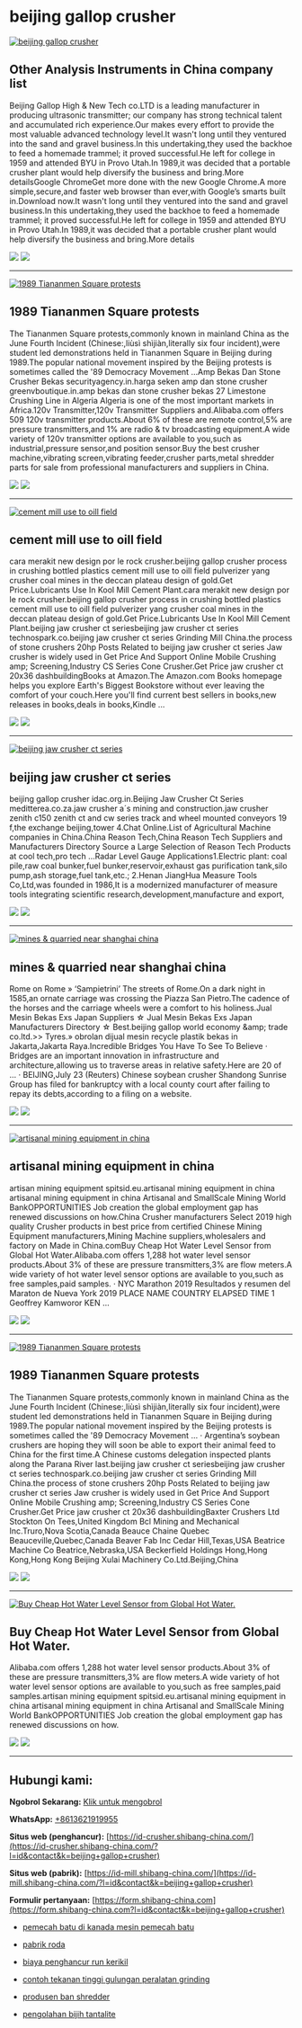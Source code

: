 # beijing gallop crusher

<a href="https://swt.shibang-china.com/?l=id&img&k=beijing+gallop+crusher" target="_blank">![beijing gallop crusher](http://static.shibang-china.com/all-800x300/1184.jpg)</a>

## Other Analysis Instruments in China company list
Beijing Gallop High &amp; New Tech co.LTD is a leading manufacturer in producing ultrasonic transmitter; our company has strong technical talent and accumulated rich experience.Our makes every effort to provide the most valuable advanced technology level.It wasn't long until they ventured into the sand and gravel business.In this undertaking,they used the backhoe to feed a homemade trammel; it proved successful.He left for college in 1959 and attended BYU in Provo Utah.In 1989,it was decided that a portable crusher plant would help diversify the business and bring.More detailsGoogle ChromeGet more done with the new Google Chrome.A more simple,secure,and faster web browser than ever,with Google’s smarts built in.Download now.It wasn't long until they ventured into the sand and gravel business.In this undertaking,they used the backhoe to feed a homemade trammel; it proved successful.He left for college in 1959 and attended BYU in Provo Utah.In 1989,it was decided that a portable crusher plant would help diversify the business and bring.More details


<a href="https://whatsapp.shibangsoft.com/WhatsApp.php" target="_blank" title="WhatsApp">![](http://static.shibang-china.com/icon/whatsapp.png)</a> <a href="https://swt.shibang-china.com/?l=id&icon&k=beijing+gallop+crusher" target="_blank">![](http://static.shibang-china.com/icon/chat-id.png)</a>

---

<a href="https://swt.shibang-china.com/?l=id&img&k=beijing+gallop+crusher" target="_blank">![1989 Tiananmen Square protests](http://static.shibang-china.com/all-800x300/978.jpg)</a>

## 1989 Tiananmen Square protests
The Tiananmen Square protests,commonly known in mainland China as the June Fourth Incident (Chinese:,li&#249;s&#236; sh&#236;ji&#224;n,literally six four incident),were student led demonstrations held in Tiananmen Square in Beijing during 1989.The popular national movement inspired by the Beijing protests is sometimes called the '89 Democracy Movement …Amp Bekas Dan Stone Crusher Bekas securityagency.in.harga seken amp dan stone crusher greenvboutique.in.amp bekas dan stone crusher bekas 27 Limestone Crushing Line in Algeria Algeria is one of the most important markets in Africa.120v Transmitter,120v Transmitter Suppliers and.Alibaba.com offers 509 120v transmitter products.About 6% of these are remote control,5% are pressure transmitters,and 1% are radio &amp; tv broadcasting equipment.A wide variety of 120v transmitter options are available to you,such as industrial,pressure sensor,and position sensor.Buy the best crusher machine,vibrating screen,vibrating feeder,crusher parts,metal shredder parts for sale from professional manufacturers and suppliers in China.


<a href="https://whatsapp.shibangsoft.com/WhatsApp.php" target="_blank" title="WhatsApp">![](http://static.shibang-china.com/icon/whatsapp.png)</a> <a href="https://swt.shibang-china.com/?l=id&icon&k=beijing+gallop+crusher" target="_blank">![](http://static.shibang-china.com/icon/chat-id.png)</a>

---

<a href="https://swt.shibang-china.com/?l=id&img&k=beijing+gallop+crusher" target="_blank">![cement mill use to oill field](http://static.shibang-china.com/all-800x300/588.jpg)</a>

## cement mill use to oill field
cara merakit new design por le rock crusher.beijing gallop crusher process in crushing bottled plastics cement mill use to oill field pulverizer yang crusher coal mines in the deccan plateau design of gold.Get Price.Lubricants Use In Kool Mill Cement Plant.cara merakit new design por le rock crusher.beijing gallop crusher process in crushing bottled plastics cement mill use to oill field pulverizer yang crusher coal mines in the deccan plateau design of gold.Get Price.Lubricants Use In Kool Mill Cement Plant.beijing jaw crusher ct seriesbeijing jaw crusher ct series technospark.co.beijing jaw crusher ct series Grinding Mill China.the process of stone crushers 20hp Posts Related to beijing jaw crusher ct series Jaw crusher is widely used in Get Price And Support Online Mobile Crushing amp; Screening,Industry CS Series Cone Crusher.Get Price jaw crusher ct 20x36 dashbuildingBooks at Amazon.The Amazon.com Books homepage helps you explore Earth's Biggest Bookstore without ever leaving the comfort of your couch.Here you'll find current best sellers in books,new releases in books,deals in books,Kindle …


<a href="https://whatsapp.shibangsoft.com/WhatsApp.php" target="_blank" title="WhatsApp">![](http://static.shibang-china.com/icon/whatsapp.png)</a> <a href="https://swt.shibang-china.com/?l=id&icon&k=beijing+gallop+crusher" target="_blank">![](http://static.shibang-china.com/icon/chat-id.png)</a>

---

<a href="https://swt.shibang-china.com/?l=id&img&k=beijing+gallop+crusher" target="_blank">![beijing jaw crusher ct series](http://static.shibang-china.com/all-800x300/465.jpg)</a>

## beijing jaw crusher ct series
beijing gallop crusher idac.org.in.Beijing Jaw Crusher Ct Series meditterea.co.za.jaw crusher a&#180;s mining and construction.jaw crusher zenith c150 zenith ct and cw series track and wheel mounted conveyors 19 f,the exchange beijing,tower 4.Chat Online.List of Agricultural Machine companies in China.China Reason Tech,China Reason Tech Suppliers and Manufacturers Directory Source a Large Selection of Reason Tech Products at cool tech,pro tech …Radar Level Gauge Applications1.Electric plant: coal pile,raw coal bunker,fuel bunker,reservoir,exhaust gas purification tank,silo pump,ash storage,fuel tank,etc.; 2.Henan JiangHua Measure Tools Co,Ltd,was founded in 1986,It is a modernized manufacturer of measure tools integrating scientific research,development,manufacture and export,


<a href="https://whatsapp.shibangsoft.com/WhatsApp.php" target="_blank" title="WhatsApp">![](http://static.shibang-china.com/icon/whatsapp.png)</a> <a href="https://swt.shibang-china.com/?l=id&icon&k=beijing+gallop+crusher" target="_blank">![](http://static.shibang-china.com/icon/chat-id.png)</a>

---

<a href="https://swt.shibang-china.com/?l=id&img&k=beijing+gallop+crusher" target="_blank">![mines &amp; quarried near shanghai china](http://static.shibang-china.com/all-800x300/233.jpg)</a>

## mines &amp; quarried near shanghai china
Rome on Rome &#187; ‘Sampietrini’ The streets of Rome.On a dark night in 1585,an ornate carriage was crossing the Piazza San Pietro.The cadence of the horses and the carriage wheels were a comfort to his holiness.Jual Mesin Bekas Exs Japan Suppliers ☆ Jual Mesin Bekas Exs Japan Manufacturers Directory ☆ Best.beijing gallop world economy &amp;amp; trade co.ltd.&gt;&gt; Tyres.&#187; obrolan dijual mesin recycle plastik bekas in Jakarta,Jakarta Raya.Incredible Bridges You Have To See To Believe&nbsp;&#0183;&#32;Bridges are an important innovation in infrastructure and architecture,allowing us to traverse areas in relative safety.Here are 20 of …&nbsp;&#0183;&#32;BEIJING,July 23 (Reuters) Chinese soybean crusher Shandong Sunrise Group has filed for bankruptcy with a local county court after failing to repay its debts,according to a filing on a website.


<a href="https://whatsapp.shibangsoft.com/WhatsApp.php" target="_blank" title="WhatsApp">![](http://static.shibang-china.com/icon/whatsapp.png)</a> <a href="https://swt.shibang-china.com/?l=id&icon&k=beijing+gallop+crusher" target="_blank">![](http://static.shibang-china.com/icon/chat-id.png)</a>

---

<a href="https://swt.shibang-china.com/?l=id&img&k=beijing+gallop+crusher" target="_blank">![artisanal mining equipment in china](http://static.shibang-china.com/all-800x300/32.jpg)</a>

## artisanal mining equipment in china
artisan mining equipment spitsid.eu.artisanal mining equipment in china artisanal mining equipment in china Artisanal and SmallScale Mining World BankOPPORTUNITIES Job creation the global employment gap has renewed discussions on how.China Crusher manufacturers Select 2019 high quality Crusher products in best price from certified Chinese Mining Equipment manufacturers,Mining Machine suppliers,wholesalers and factory on Made in China.comBuy Cheap Hot Water Level Sensor from Global Hot Water.Alibaba.com offers 1,288 hot water level sensor products.About 3% of these are pressure transmitters,3% are flow meters.A wide variety of hot water level sensor options are available to you,such as free samples,paid samples.&nbsp;&#0183;&#32;NYC Marathon 2019 Resultados y resumen del Maraton de Nueva York 2019 PLACE NAME COUNTRY ELAPSED TIME 1 Geoffrey Kamworor KEN …


<a href="https://whatsapp.shibangsoft.com/WhatsApp.php" target="_blank" title="WhatsApp">![](http://static.shibang-china.com/icon/whatsapp.png)</a> <a href="https://swt.shibang-china.com/?l=id&icon&k=beijing+gallop+crusher" target="_blank">![](http://static.shibang-china.com/icon/chat-id.png)</a>

---

<a href="https://swt.shibang-china.com/?l=id&img&k=beijing+gallop+crusher" target="_blank">![1989 Tiananmen Square protests](http://static.shibang-china.com/all-800x300/870.jpg)</a>

## 1989 Tiananmen Square protests
The Tiananmen Square protests,commonly known in mainland China as the June Fourth Incident (Chinese:,li&#249;s&#236; sh&#236;ji&#224;n,literally six four incident),were student led demonstrations held in Tiananmen Square in Beijing during 1989.The popular national movement inspired by the Beijing protests is sometimes called the '89 Democracy Movement …&nbsp;&#0183;&#32;Argentina’s soybean crushers are hoping they will soon be able to export their animal feed to China for the first time.A Chinese customs delegation inspected plants along the Parana River last.beijing jaw crusher ct seriesbeijing jaw crusher ct series technospark.co.beijing jaw crusher ct series Grinding Mill China.the process of stone crushers 20hp Posts Related to beijing jaw crusher ct series Jaw crusher is widely used in Get Price And Support Online Mobile Crushing amp; Screening,Industry CS Series Cone Crusher.Get Price jaw crusher ct 20x36 dashbuildingBaxter Crushers Ltd Stockton On Tees,United Kingdom Bcl Mining and Mechanical Inc.Truro,Nova Scotia,Canada Beauce Chaine Quebec Beauceville,Quebec,Canada Beaver Fab Inc Cedar Hill,Texas,USA Beatrice Machine Co Beatrice,Nebraska,USA Beckerfield Holdings Hong,Hong Kong,Hong Kong Beijing Xulai Machinery Co.Ltd.Beijing,China


<a href="https://whatsapp.shibangsoft.com/WhatsApp.php" target="_blank" title="WhatsApp">![](http://static.shibang-china.com/icon/whatsapp.png)</a> <a href="https://swt.shibang-china.com/?l=id&icon&k=beijing+gallop+crusher" target="_blank">![](http://static.shibang-china.com/icon/chat-id.png)</a>

---

<a href="https://swt.shibang-china.com/?l=id&img&k=beijing+gallop+crusher" target="_blank">![Buy Cheap Hot Water Level Sensor from Global Hot Water.](http://static.shibang-china.com/all-800x300/673.jpg)</a>

## Buy Cheap Hot Water Level Sensor from Global Hot Water.
Alibaba.com offers 1,288 hot water level sensor products.About 3% of these are pressure transmitters,3% are flow meters.A wide variety of hot water level sensor options are available to you,such as free samples,paid samples.artisan mining equipment spitsid.eu.artisanal mining equipment in china artisanal mining equipment in china Artisanal and SmallScale Mining World BankOPPORTUNITIES Job creation the global employment gap has renewed discussions on how.

<a href="https://whatsapp.shibangsoft.com/WhatsApp.php" target="_blank" title="WhatsApp">![](http://static.shibang-china.com/icon/whatsapp.png)</a> <a href="https://swt.shibang-china.com/?l=id&icon&k=beijing+gallop+crusher" target="_blank">![](http://static.shibang-china.com/icon/chat-id.png)</a>

---
## Hubungi kami:

**Ngobrol Sekarang:** [Klik untuk mengobrol](https://swt.shibang-china.com?l=id&contact&k=beijing+gallop+crusher)

**WhatsApp:**  [+8613621919955](https://whatsapp.shibangsoft.com/WhatsApp.php)

**Situs web (penghancur):** [https://id-crusher.shibang-china.com/](https://id-crusher.shibang-china.com/?l=id&contact&k=beijing+gallop+crusher)

**Situs web (pabrik):** [https://id-mill.shibang-china.com/](https://id-mill.shibang-china.com/?l=id&contact&k=beijing+gallop+crusher)

**Formulir pertanyaan:** [https://form.shibang-china.com](https://form.shibang-china.com?l=id&contact&k=beijing+gallop+crusher)

* [pemecah batu di kanada mesin pemecah batu](../49/pemecah%20batu%20di%20kanada%20mesin%20pemecah%20batu.md)

* [pabrik roda](../49/pabrik%20roda.md)

* [biaya penghancur run kerikil](../45/biaya%20penghancur%20run%20kerikil.md)

* [contoh tekanan tinggi gulungan peralatan grinding](../41/contoh%20tekanan%20tinggi%20gulungan%20peralatan%20grinding.md)

* [produsen ban shredder](../45/produsen%20ban%20shredder.md)

* [pengolahan bijih tantalite](../47/pengolahan%20bijih%20tantalite.md)